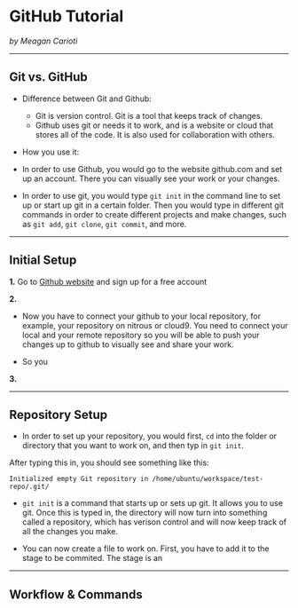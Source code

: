 # GitHub Tutorial

_by Meagan Carioti_

---
## Git vs. GitHub
* Difference between Git and Github:
  * Git is version control. Git is a tool that keeps track of changes.
  * Github uses git or needs it to work, and is a website or cloud that stores all of the code. It is also used for collaboration with others.
        
* How you use it: 
 * In order to use Github, you would go to the website github.com and set up an account. There you can visually see your work or your changes. 
 * In order to use git, you would type `git init` in the command line to set up or start up git in a certain folder. Then you would type in different git commands in order to create different projects and make changes, such as `git add`,  `git clone`,  `git commit`, and more.

---
## Initial Setup
**1.** Go to [Github website](http://www.github.com) and sign up for a free account

**2.** 

* Now you have to connect your github to your local repository, for example, your repository on nitrous or cloud9. 
You need to connect your local and your remote repository so you will be able to push your changes up to github to visually see and share your work.

* So you


**3.** 

---
## Repository Setup
* In order to set up your repository, you would first, `cd` into the folder or directory that you want to work on, and then typ in `git init`.

 After typing this in, you should see something like this:

  `Initialized empty Git repository in /home/ubuntu/workspace/test-repo/.git/`

* `git init` is a command that starts up or sets up git. It allows you to use git. Once this is typed in, the directory will now turn into
 something called a repository, which has verison control and will now keep track of all the changes you make.

* You can now create a file to work on. First, you have to add it to the stage to be commited. The stage is an 
  



---
## Workflow & Commands

